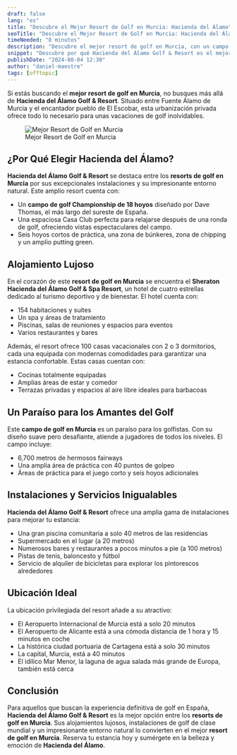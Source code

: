 ```yaml
---
draft: false
lang: "es"
title: "Descubre el Mejor Resort de Golf en Murcia: Hacienda del Álamo"
seoTitle: "Descubre el Mejor Resort de Golf en Murcia: Hacienda del Álamo"
timeNeeded: "8 minutos"
description: "Descubre el mejor resort de golf en Murcia, con un campo Championship de 18 hoyos, alojamientos lujosos y completas instalaciones."
snippet: "Descubre por qué Hacienda del Álamo Golf & Resort es el mejor resort de golf en Murcia. Este lujoso resort cuenta con un campo de golf Championship de 18 hoyos, comodidades de clase mundial y alojamientos de primer nivel, convirtiéndolo en un paraíso para los amantes del golf."
publishDate: "2024-08-04 12:30"
author: "daniel-maestre"
tags: [offtopic]
---
```


Si estás buscando el **mejor resort de golf en Murcia**, no busques más allá de **Hacienda del Álamo Golf & Resort**. Situado entre Fuente Álamo de Murcia y el encantador pueblo de El Escobar, esta urbanización privada ofrece todo lo necesario para unas vacaciones de golf inolvidables.

<figure>
<img class="mx-auto" src="/blogImages/best-murcia-golf-resort.webp" title="Mejor Resort de Golf en Murcia" alt="Mejor Resort de Golf en Murcia" loading="lazy"/>
<figcaption class="text-center">Mejor Resort de Golf en Murcia<figcaption>
</figure>

## ¿Por Qué Elegir Hacienda del Álamo?

**Hacienda del Álamo Golf & Resort** se destaca entre los **resorts de golf en Murcia** por sus excepcionales instalaciones y su impresionante entorno natural. Este amplio resort cuenta con:

- Un **campo de golf Championship de 18 hoyos** diseñado por Dave Thomas, el más largo del sureste de España.
- Una espaciosa Casa Club perfecta para relajarse después de una ronda de golf, ofreciendo vistas espectaculares del campo.
- Seis hoyos cortos de práctica, una zona de búnkeres, zona de chipping y un amplio putting green.

## Alojamiento Lujoso

En el corazón de este **resort de golf en Murcia** se encuentra el **Sheraton Hacienda del Álamo Golf & Spa Resort**, un hotel de cuatro estrellas dedicado al turismo deportivo y de bienestar. El hotel cuenta con:

- 154 habitaciones y suites
- Un spa y áreas de tratamiento
- Piscinas, salas de reuniones y espacios para eventos
- Varios restaurantes y bares

Además, el resort ofrece 100 casas vacacionales con 2 o 3 dormitorios, cada una equipada con modernas comodidades para garantizar una estancia confortable. Estas casas cuentan con:

- Cocinas totalmente equipadas
- Amplias áreas de estar y comedor
- Terrazas privadas y espacios al aire libre ideales para barbacoas

## Un Paraíso para los Amantes del Golf

Este **campo de golf en Murcia** es un paraíso para los golfistas. Con su diseño suave pero desafiante, atiende a jugadores de todos los niveles. El campo incluye:

- 6,700 metros de hermosos fairways
- Una amplia área de práctica con 40 puntos de golpeo
- Áreas de práctica para el juego corto y seis hoyos adicionales

## Instalaciones y Servicios Inigualables

**Hacienda del Álamo Golf & Resort** ofrece una amplia gama de instalaciones para mejorar tu estancia:

- Una gran piscina comunitaria a solo 40 metros de las residencias
- Supermercado en el lugar (a 20 metros)
- Numerosos bares y restaurantes a pocos minutos a pie (a 100 metros)
- Pistas de tenis, baloncesto y fútbol
- Servicio de alquiler de bicicletas para explorar los pintorescos alrededores

## Ubicación Ideal

La ubicación privilegiada del resort añade a su atractivo:

- El Aeropuerto Internacional de Murcia está a solo 20 minutos
- El Aeropuerto de Alicante está a una cómoda distancia de 1 hora y 15 minutos en coche
- La histórica ciudad portuaria de Cartagena está a solo 30 minutos
- La capital, Murcia, está a 40 minutos
- El idílico Mar Menor, la laguna de agua salada más grande de Europa, también está cerca

## Conclusión

Para aquellos que buscan la experiencia definitiva de golf en España, **Hacienda del Álamo Golf & Resort** es la mejor opción entre los **resorts de golf en Murcia**. Sus alojamientos lujosos, instalaciones de golf de clase mundial y un impresionante entorno natural lo convierten en el mejor **resort de golf en Murcia**. Reserva tu estancia hoy y sumérgete en la belleza y emoción de **Hacienda del Álamo**.
